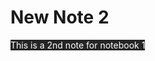 # New Note 2

<span style="color: rgb(255, 255, 255); background-color: rgb(37, 37, 37); display: inline !important;">This is a 2nd note for notebook 1</span>